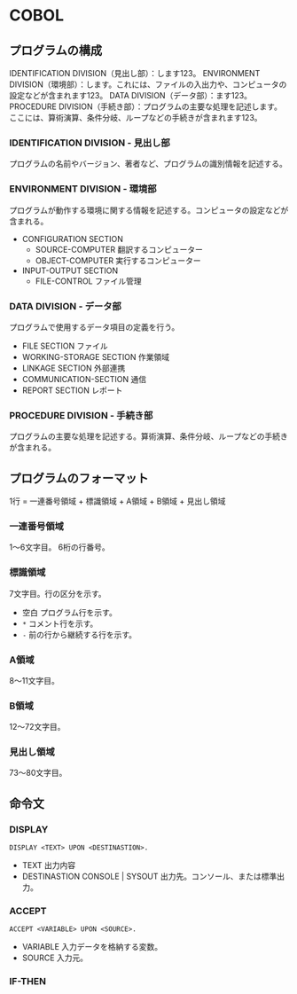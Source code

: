 # COBOL

## プログラムの構成

IDENTIFICATION DIVISION（見出し部）：します123。
ENVIRONMENT DIVISION（環境部）：します。これには、ファイルの入出力や、コンピュータの設定などが含まれます123。
DATA DIVISION（データ部）：ます123。
PROCEDURE DIVISION（手続き部）：プログラムの主要な処理を記述します。ここには、算術演算、条件分岐、ループなどの手続きが含まれます123。

### IDENTIFICATION DIVISION - 見出し部

プログラムの名前やバージョン、著者など、プログラムの識別情報を記述する。

### ENVIRONMENT DIVISION - 環境部

プログラムが動作する環境に関する情報を記述する。コンピュータの設定などが含まれる。

- CONFIGURATION SECTION
  - SOURCE-COMPUTER 翻訳するコンピューター
  - OBJECT-COMPUTER 実行するコンピューター
- INPUT-OUTPUT SECTION
  - FILE-CONTROL ファイル管理

### DATA DIVISION - データ部

プログラムで使用するデータ項目の定義を行う。

- FILE SECTION ファイル
- WORKING-STORAGE SECTION 作業領域
- LINKAGE SECTION 外部連携
- COMMUNICATION-SECTION 通信
- REPORT SECTION レポート

### PROCEDURE DIVISION - 手続き部

プログラムの主要な処理を記述する。算術演算、条件分岐、ループなどの手続きが含まれる。

## プログラムのフォーマット

1行 = 一連番号領域 + 標識領域 + A領域 + B領域 + 見出し領域

### 一連番号領域

1～6文字目。
6桁の行番号。

### 標識領域

7文字目。行の区分を示す。

- 空白 プログラム行を示す。
- `*` コメント行を示す。
- `-` 前の行から継続する行を示す。

### A領域

8～11文字目。

### B領域

12～72文字目。

### 見出し領域

73～80文字目。

## 命令文

### DISPLAY

```COBOL
DISPLAY <TEXT> UPON <DESTINASTION>.
```

- TEXT 出力内容
- DESTINASTION CONSOLE | SYSOUT 出力先。コンソール、または標準出力。

### ACCEPT

```COBOL
ACCEPT <VARIABLE> UPON <SOURCE>.
```

- VARIABLE 入力データを格納する変数。
- SOURCE 入力元。

### IF-THEN

